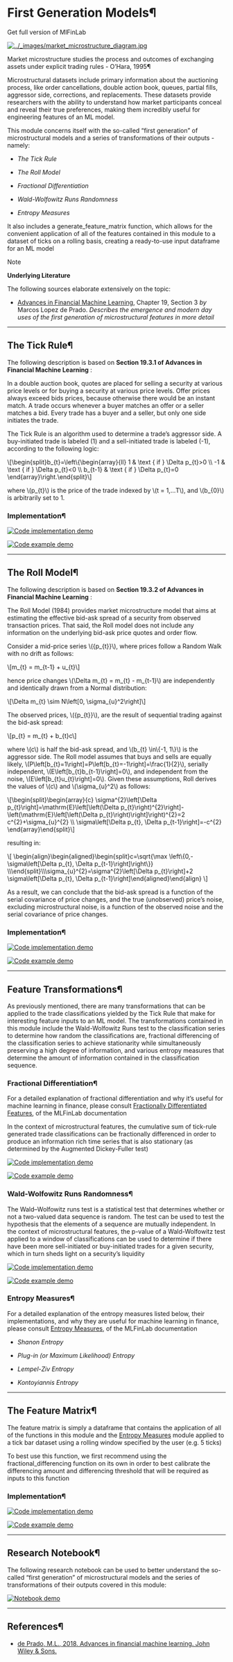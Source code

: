 # First Generation Models¶

Get full version of MlFinLab

  

[![../_images/market_microstructure_diagram.jpg](../_images/market_microstructure_diagram.jpg)](../_images/market_microstructure_diagram.jpg)

Market microstructure studies the process and outcomes of exchanging assets
under explicit trading rules - O’Hara, 1995¶

Microstructural datasets include primary information about the auctioning
process, like order cancellations, double action book, queues, partial fills,
aggressor side, corrections, and replacements. These datasets provide
researchers with the ability to understand how market participants conceal and
reveal their true preferences, making them incredibly useful for engineering
features of an ML model.

This module concerns itself with the so-called “first generation” of
microstructural models and a series of transformations of their outputs -
namely:

  * _The Tick Rule_

  * _The Roll Model_

  * _Fractional Differentiation_

  * _Wald-Wolfowitz Runs Randomness_

  * _Entropy Measures_

It also includes a generate_feature_matrix function, which allows for the
convenient application of all of the features contained in this module to a
dataset of ticks on a rolling basis, creating a ready-to-use input dataframe
for an ML model

Note

**Underlying Literature**

The following sources elaborate extensively on the topic:

  * [Advances in Financial Machine Learning](https://www.wiley.com/en-us/Advances+in+Financial+Machine+Learning-p-9781119482086), Chapter 19, Section 3 _by_ Marcos Lopez de Prado. _Describes the emergence and modern day uses of the first generation of microstructural features in more detail_

* * *

## The Tick Rule¶

The following description is based on **Section 19.3.1 of Advances in
Financial Machine Learning** :

In a double auction book, quotes are placed for selling a security at various
price levels or for buying a security at various price levels. Offer prices
always exceed bids prices, because otherwise there would be an instant match.
A trade occurs whenever a buyer matches an offer or a seller matches a bid.
Every trade has a buyer and a seller, but only one side initiates the trade.

The Tick Rule is an algorithm used to determine a trade’s aggressor side. A
buy-initiated trade is labeled (1) and a sell-initiated trade is labeled (-1),
according to the following logic:

\\[\begin{split}b_{t}=\left\\{\begin{array}{ll} 1 & \text { if } \Delta
p_{t}>0 \\\ -1 & \text { if } \Delta p_{t}<0 \\\ b_{t-1} & \text { if } \Delta
p_{t}=0 \end{array}\right.\end{split}\\]

where \\(p_{t}\\) is the price of the trade indexed by \\(t = 1,...T\\), and
\\(b_{0}\\) is arbitrarily set to 1.

### Implementation¶

[![Code implementation
demo](../_images/implementation_small4.png)](../_images/implementation_small4.png)

[![Code example
demo](../_images/example_small2.png)](../_images/example_small2.png)

* * *

## The Roll Model¶

The following description is based on **Section 19.3.2 of Advances in
Financial Machine Learning** :

The Roll Model (1984) provides market microstructure model that aims at
estimating the effective bid-ask spread of a security from observed
transaction prices. That said, the Roll model does not include any information
on the underlying bid-ask price quotes and order flow.

Consider a mid-price series \\({p_{t}}\\), where prices follow a Random Walk
with no drift as follows:

\\[m_{t} = m_{t-1} + u_{t}\\]

hence price changes \\(\Delta m_{t} = m_{t} - m_{t-1}\\) are independently and
identically drawn from a Normal distribution:

\\[\Delta m_{t} \sim N\left[0, \sigma_{u}^2\right]\\]

The observed prices, \\({p_{t}}\\), are the result of sequential trading
against the bid-ask spread:

\\[p_{t} = m_{t} + b_{t}c\\]

where \\(c\\) is half the bid-ask spread, and \\(b_{t} \in\\{-1, 1\\}\\) is
the aggressor side. The Roll model assumes that buys and sells are equally
likely, \\(P\left[b_{t}=1\right]=P\left[b_{t}=-1\right]=\frac{1}{2}\\),
serially independent, \\(E\left[b_{t}b_{t-1}\right]=0\\), and independent from
the noise, \\(E\left[b_{t}u_{t}\right]=0\\). Given these assumptions, Roll
derives the values of \\(c\\) and \\(\sigma_{u}^2\\) as follows:

\\[\begin{split}\begin{array}{c} \sigma^{2}\left[\Delta
p_{t}\right]=\mathrm{E}\left[\left(\Delta
p_{t}\right)^{2}\right]-\left(\mathrm{E}\left[\left(\Delta
p_{t}\right)\right]\right)^{2}=2 c^{2}+\sigma_{u}^{2} \\\ \sigma\left[\Delta
p_{t}, \Delta p_{t-1}\right]=-c^{2} \end{array}\end{split}\\]

resulting in:

\\[ \begin{align}\begin{aligned}\begin{split}c=\sqrt{\max
\left\\{0,-\sigma\left[\Delta p_{t}, \Delta p_{t-1}\right]\right\\}}
\\\\\end{split}\\\\\sigma_{u}^{2}=\sigma^{2}\left[\Delta p_{t}\right]+2
\sigma\left[\Delta p_{t}, \Delta p_{t-1}\right]\end{aligned}\end{align} \\]

As a result, we can conclude that the bid-ask spread is a function of the
serial covariance of price changes, and the true (unobserved) price’s noise,
excluding microstructural noise, is a function of the observed noise and the
serial covariance of price changes.

### Implementation¶

[![Code implementation
demo](../_images/implementation_small4.png)](../_images/implementation_small4.png)

[![Code example
demo](../_images/example_small2.png)](../_images/example_small2.png)

* * *

## Feature Transformations¶

As previously mentioned, there are many transformations that can be applied to
the trade classifications yielded by the Tick Rule that make for interesting
feature inputs to an ML model. The transformations contained in this module
include the Wald-Wolfowitz Runs test to the classification series to determine
how random the classifications are, fractional differencing of the
classification series to achieve stationarity while simultaneously preserving
a high degree of information, and various entropy measures that determine the
amount of information contained in the classification sequence.

### Fractional Differentiation¶

For a detailed explanation of fractional differentiation and why it’s useful
for machine learning in finance, please consult [Fractionally Differentiated
Features](frac_diff.html#feature-engineering-frac-diff), of the MLFinLab
documentation

In the context of microstructural features, the cumulative sum of tick-rule
generated trade classifications can be fractionally differenced in order to
produce an information rich time series that is also stationary (as determined
by the Augmented Dickey-Fuller test)

[![Code implementation
demo](../_images/implementation_medium7.png)](../_images/implementation_medium7.png)

[![Code example
demo](../_images/example_medium5.png)](../_images/example_medium5.png)

### Wald-Wolfowitz Runs Randomness¶

The Wald–Wolfowitz runs test is a statistical test that determines whether or
not a two-valued data sequence is random. The test can be used to test the
hypothesis that the elements of a sequence are mutually independent. In the
context of microstructural features, the p-value of a Wald-Wolfowitz test
applied to a window of classifications can be used to determine if there have
been more sell-initiated or buy-initiated trades for a given security, which
in turn sheds light on a security’s liquidity

[![Code implementation
demo](../_images/implementation_small4.png)](../_images/implementation_small4.png)

[![Code example
demo](../_images/example_small2.png)](../_images/example_small2.png)

### Entropy Measures¶

For a detailed explanation of the entropy measures listed below, their
implementations, and why they are useful for machine learning in finance,
please consult [Entropy Measures](entropy.html#feature-engineering-entropy),
of the MLFinLab documentation

  * _Shanon Entropy_

  * _Plug-in (or Maximum Likelihood) Entropy_

  * _Lempel-Ziv Entropy_

  * _Kontoyiannis Entropy_

* * *

## The Feature Matrix¶

The feature matrix is simply a dataframe that contains the application of all
of the functions in this module and the [Entropy
Measures](entropy.html#feature-engineering-entropy) module applied to a tick
bar dataset using a rolling window specified by the user (e.g. 5 ticks)

To best use this function, we first recommend using the
fractional_differencing function on its own in order to best calibrate the
differencing amount and differencing threshold that will be required as inputs
to this function

### Implementation¶

[![Code implementation
demo](../_images/implementation_medium7.png)](../_images/implementation_medium7.png)

[![Code example
demo](../_images/example_small2.png)](../_images/example_small2.png)

* * *

## Research Notebook¶

The following research notebook can be used to better understand the so-called
“first generation” of microstructural models and the series of transformations
of their outputs covered in this module:

[![Notebook demo](../_images/notebook7.png)](../_images/notebook7.png)

* * *

## References¶

  * [de Prado, M.L., 2018. Advances in financial machine learning. John Wiley & Sons.](https://www.wiley.com/en-us/Advances+in+Financial+Machine+Learning-p-9781119482086)


